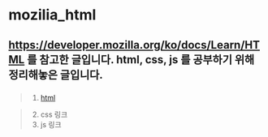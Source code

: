 # mozilia_html

## https://developer.mozilla.org/ko/docs/Learn/HTML 를 참고한 글입니다. html, css, js 를 공부하기 위해 정리해놓은 글입니다. 

### 
> 1. [html][htmllink]

[htmllink]: https://google.com "htmllink"
> 2. css 링크
> 3. js 링크

